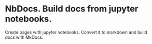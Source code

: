 # NbDocs. Build docs from jupyter notebooks.

Create pages with jupyter notebooks.
Convert it to markdown and build docs with MkDocs.
